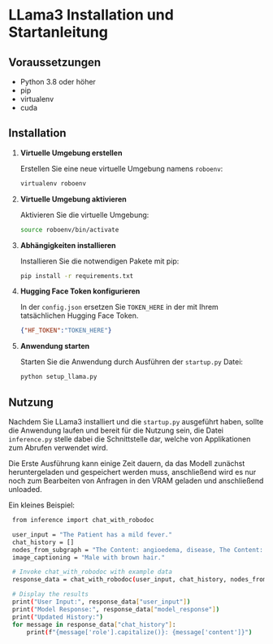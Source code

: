 
# LLama3 Installation und Startanleitung

## Voraussetzungen
- Python 3.8 oder höher
- pip
- virtualenv
- cuda

## Installation

1. **Virtuelle Umgebung erstellen**

   Erstellen Sie eine neue virtuelle Umgebung namens `roboenv`:

   ```bash
   virtualenv roboenv
   ```

2. **Virtuelle Umgebung aktivieren**

   Aktivieren Sie die virtuelle Umgebung:

   ```bash
   source roboenv/bin/activate
   ```

3. **Abhängigkeiten installieren**

   Installieren Sie die notwendigen Pakete mit pip:

   ```bash
   pip install -r requirements.txt
   ```

4. **Hugging Face Token konfigurieren**

   In der `config.json` ersetzen Sie `TOKEN_HERE` in der mit Ihrem tatsächlichen Hugging Face Token.

   ```json
   {"HF_TOKEN":"TOKEN_HERE"}
   ```
   

5. **Anwendung starten**

   Starten Sie die Anwendung durch Ausführen der `startup.py` Datei:

   ```bash
   python setup_llama.py
   ```
      

## Nutzung

Nachdem Sie LLama3 installiert und die `startup.py` ausgeführt haben, sollte die Anwendung laufen und bereit für die Nutzung sein, die Datei `inference.py` stelle dabei die Schnittstelle dar, welche von Applikationen zum Abrufen verwendet wird.

Die Erste Ausführung kann einige Zeit dauern, da das Modell zunächst heruntergeladen und gespeichert werden muss, anschließend wird es nur noch zum Bearbeiten von Anfragen in den VRAM geladen und anschließend unloaded.

Ein kleines Beispiel:


   ```bash
    from inference import chat_with_robodoc

    user_input = "The Patient has a mild fever."
    chat_history = []
    nodes_from_subgraph = "The Content: angioedema, disease, The Content: acquired angioedema, disease"
    image_captioning = "Male with brown hair." 

    # Invoke chat_with_robodoc with example data
    response_data = chat_with_robodoc(user_input, chat_history, nodes_from_subgraph, image_captioning)

    # Display the results
    print("User Input:", response_data["user_input"])
    print("Model Response:", response_data["model_response"])
    print("Updated History:")
    for message in response_data["chat_history"]:
        print(f"{message['role'].capitalize()}: {message['content']}")
   ```

    

